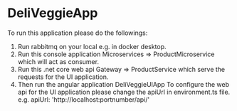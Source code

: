 # DeliVeggieApp

To run this application please do the followings:

1. Run rabbitmq on your local e.g. in docker desktop.
2. Run this console application Microservices => ProductMicroservice which will act as consumer.
3. Run this .net core web api Gateway => ProductService which serve the requests for the UI application.
4. Then run the angular application DeliVeggieUIApp 
              To configure the web api for the UI application please change the apiUrl in environment.ts file.
              e.g. apiUrl: 'http://localhost:portnumber/api/'
